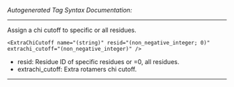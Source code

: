 _Autogenerated Tag Syntax Documentation:_

---
Assign a chi cutoff to specific or all residues.

```
<ExtraChiCutoff name="(string)" resid="(non_negative_integer; 0)" extrachi_cutoff="(non_negative_integer)" />
```

-   resid: Residue ID of specific residues or =0, all residues.
-   extrachi_cutoff: Extra rotamers chi cutoff.

---
